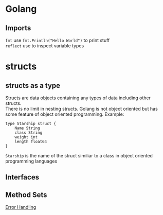 # Golang

## Imports
`fmt` use `fmt.Println("Hello World")` to print stuff  
`reflect` use to inspect variable types

# structs 
## structs as a type
Structs are data objects containing any types of data including other structs.  
There is no limit in nesting structs. Golang is not object oriented but has some feature of object oriented programming.
Example:
```
type Starship struct {
    Name String
    class String
    weight int
    length float64
}
```
`Starship` is the name of the struct similiar to a class in object oriented programming languages
## Interfaces

## Method Sets

[Error Handling](https://earthly.dev/blog/golang-errors/)
